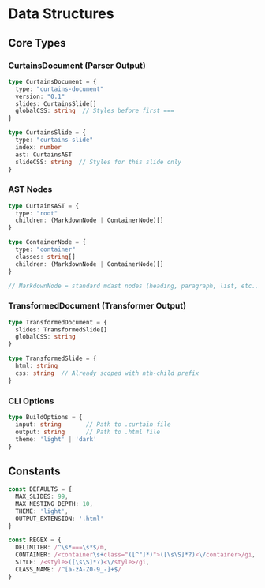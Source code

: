 # Data Structures

## Core Types

### CurtainsDocument (Parser Output)
```typescript
type CurtainsDocument = {
  type: "curtains-document"
  version: "0.1"
  slides: CurtainsSlide[]
  globalCSS: string  // Styles before first ===
}

type CurtainsSlide = {
  type: "curtains-slide"
  index: number
  ast: CurtainsAST
  slideCSS: string  // Styles for this slide only
}
```

### AST Nodes
```typescript
type CurtainsAST = {
  type: "root"
  children: (MarkdownNode | ContainerNode)[]
}

type ContainerNode = {
  type: "container"
  classes: string[]
  children: (MarkdownNode | ContainerNode)[]
}

// MarkdownNode = standard mdast nodes (heading, paragraph, list, etc.)
```

### TransformedDocument (Transformer Output)
```typescript
type TransformedDocument = {
  slides: TransformedSlide[]
  globalCSS: string
}

type TransformedSlide = {
  html: string
  css: string  // Already scoped with nth-child prefix
}
```

### CLI Options
```typescript
type BuildOptions = {
  input: string       // Path to .curtain file
  output: string      // Path to .html file
  theme: 'light' | 'dark'
}
```

## Constants
```typescript
const DEFAULTS = {
  MAX_SLIDES: 99,
  MAX_NESTING_DEPTH: 10,
  THEME: 'light',
  OUTPUT_EXTENSION: '.html'
}

const REGEX = {
  DELIMITER: /^\s*===\s*$/m,
  CONTAINER: /<container\s+class="([^"]*)">([\s\S]*?)<\/container>/gi,
  STYLE: /<style>([\s\S]*?)<\/style>/gi,
  CLASS_NAME: /^[a-zA-Z0-9_-]+$/
}
```